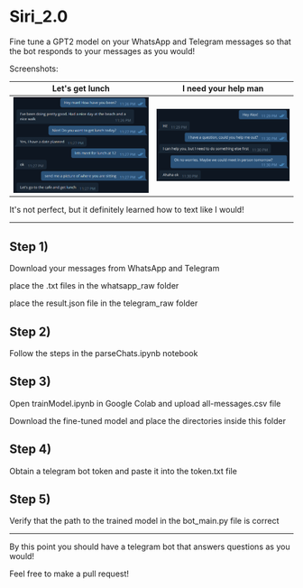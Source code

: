 # Siri_2.0

Fine tune a GPT2 model on your WhatsApp and Telegram messages so that the bot responds to your messages as you would!


Screenshots:

Let's get lunch            |  I need your help man
:-------------------------:|:-------------------------:
![](doc/0.png)  |  ![](doc/1.png)


It's not perfect, but it definitely learned how to text like I would!


-------------------------


## Step 1) 

Download your messages from WhatsApp and Telegram

place the .txt files in the whatsapp_raw folder

place the result.json file in the telegram_raw folder


## Step 2)

Follow the steps in the parseChats.ipynb notebook


## Step 3) 

Open trainModel.ipynb in Google Colab and upload all-messages.csv file

Download the fine-tuned model and place the directories inside this folder


## Step 4) 

Obtain a telegram bot token and paste it into the token.txt file


## Step 5) 

Verify that the path to the trained model in the bot_main.py file is correct


---------------------------------

By this point you should have a telegram bot that answers questions as you would! 


Feel free to make a pull request! 






